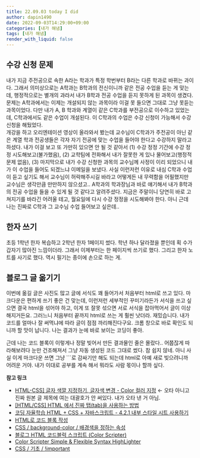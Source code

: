 ```yaml
---
title: 22.09.03 today I did
author: dapin1490
date: 2022-09-03T14:29:00+09:00
categories: [내가 해냄]
tags: [내가 해냄]
render_with_liquid: false
---
```


## 수강 신청 문제
내가 지금 주전공으로 속한 A라는 학과가 특정 학번부터 B라는 다른 학과로 바뀌는 과이다. 그래서 의미상으로는 A학과는 B학과의 전신이니까 같은 전공 수업을 듣는 게 맞는데, 행정적으로는 별개의 과라서 내가 B학과 전공 수업을 듣지 못하게 된 과목이 생겼다. 문제는 A학과에서는 이제는 개설되지 않는 과목이라 이걸 못 들으면 그대로 그냥 못듣는 과목이었다. 다만 내가 A, B 학과와 계열이 같은 C학과를 부전공으로 이수하고 있었는데, C학과에서도 같은 수업이 개설된다. 이 C학과의 수업은 수강 신청이 가능해서 수강 신청을 해뒀었다.  
개강을 하고 오리엔테이션 영상이 올라와서 봤는데 교수님이 C학과가 주전공이 아닌 같은 계열 학과 전공생들은 각자 자기 전공에 맞는 수업을 들어야 한다고 수강하지 말라고 하셨다. 내가 이걸 보고 또 가만히 있으면 안 될 것 같아서 (1) 수강 정정 기간에 수강 정정 시도해보고(불가했음), (2) 교학팀에 전화해서 내가 잘못한 게 있나 물어보고(행정적 문제 없음), (3) 마지막으로 내가 수강 신청한 과목의 교수님께 사정이 이리 되었으니 내가 이 수업을 들어도 되겠느냐 이메일을 보냈다. 사실 이런저런 이유로 내심 C학과 수업이 듣고 싶기도 해서 교수님이 허락해주시길 바라고 어떻게든 내 무력함을 어필했지만 교수님은 생각만큼 만만하지 않으셨고.. A학과의 학과장님과 바로 얘기해서 내가 B학과의 전공 수업을 들을 수 있게 될 것 같다고 알려주셨다. 지금은 주말이니 당연히 바로 고쳐지기를 바라긴 어려울 테고, 월요일에 다시 수강 정정을 시도해봐야 한다. 아니 근데 나는 진짜로 C학과 그 교수님 수업 들어보고 싶은데..  
  
## 한자 쓰기
초등 1학년 한자 복습하고 2학년 한자 1페이지 썼다. 학년 하나 달라졌을 뿐인데 획 수가 갑자기 많아진 느낌이더라. 그래서 이제부터는 한 페이지씩 쓰기로 했다. 그리고 한자 노트를 사기로 했다. 역시 필기는 종이에 손으로 하는 게.  
  
## 블로그 글 옮기기
이번에 옮길 글은 사진도 많고 글에 서식도 꽤 들어가서 처음부터 html로 쓰고 있다. 마크다운은 편하게 쓰기 좋은 건 맞는데, 이런저런 세부적인 꾸미기라든가 서식을 쓰고 싶으면 결국 html을 섞어야 하고, 이게 또 잘못 섞으면 서로 서식을 잡아먹어서 글이 이상해지거든요. 그러느니 처음부터 끝까지 html로 쓰는 게 훨씬 낫더라. 재밌습니다. 내가 코드를 얼마나 잘 써먹냐에 따라 글이 점점 까리해진다구요. 크롬 창으로 바로 확인도 되니까 할 맛이 납니다. 나는 결과가 눈에 바로 보이는 코딩이 좋아.  
  
근데 나는 코드 블록이 이렇게나 정말 빚어서 만든 결과물인 줄은 몰랐다.. 어쭙잖게 따라해보려다 눈만 건조해져서 그냥 자동 생성된 코드 그대로 썼다. 참 쉽지 않네. 아니 사실 이게 마크다운 쓰면 그냥 ```로 감싸기만 해도 되는데 html로 아예 새로 빚으려니까 어려운 거야. 내가 이대로 공부를 계속 해서 뭐라도 사람 몫이나 할까 싶다.  
  
**참고 링크**  
- [HTML-CSS\] 글자 색깔 지정하기, 글자색 변경 - Color 컬러 지정](http://mwultong.blogspot.com/2006/10/html-css-color.html) ← 오타 아니고 진짜 원본 글 제목에 여는 대괄호가 안 써있다. 내가 오타 낸 거 아님.
- [[HTML/CSS] HTML 에서 진짜 탭(tab)을 사용하는 방법](http://triki.net/prgm/2968)
- [코딩 자율학습 HTML + CSS + 자바스크립트 - 4.2.1 내부 스타일 시트 사용하기](https://thebook.io/080313/part02/ch04/02/01/)
- [HTML로 코드 블록 작성](https://www.delftstack.com/ko/howto/html/html-code-block/)
- [CSS / background-color / 배경색을 정하는 속성](https://www.codingfactory.net/10588)
- [블로그 HTML 코드블럭 스크립트 (Color Scripter)](https://web-inf.tistory.com/4)
- [Color Scripter Simple & Flexible Syntax HighLighter](https://colorscripter.com/)
- [CSS / 기초 / !important](https://www.codingfactory.net/10372)
